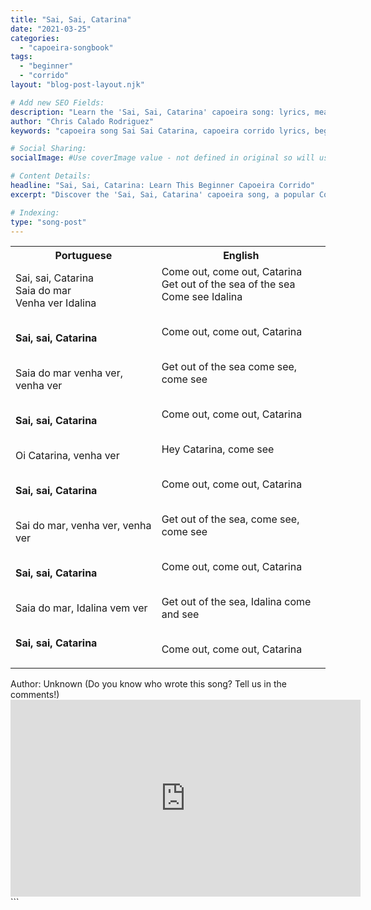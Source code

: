 ```yaml
---
title: "Sai, Sai, Catarina"
date: "2021-03-25"
categories:
  - "capoeira-songbook"
tags:
  - "beginner"
  - "corrido"
layout: "blog-post-layout.njk"

# Add new SEO Fields:
description: "Learn the 'Sai, Sai, Catarina' capoeira song: lyrics, meaning, and cultural context. Perfect for beginners practicing Corridos."
author: "Chris Calado Rodriguez"
keywords: "capoeira song Sai Sai Catarina, capoeira corrido lyrics, beginner capoeira songs, learn capoeira music, capoeira songbook corrido, easy capoeira songs lyrics, meaning of Sai Sai Catarina, capoeira songs for beginners"

# Social Sharing:
socialImage: #Use coverImage value - not defined in original so will use the site default if cover image is missing

# Content Details:
headline: "Sai, Sai, Catarina: Learn This Beginner Capoeira Corrido"
excerpt: "Discover the 'Sai, Sai, Catarina' capoeira song, a popular Corrido for beginners, exploring its history and lyrics."

# Indexing:
type: "song-post"
---
```



<table class="capoeira-table">
    <tr class="header-row">
        <th>Portuguese</th>
        <th>English</th>
    </tr>
    <tr>
        <td>Sai, sai, Catarina<br>
Saia do mar<br>
Venha ver Idalina<br><br>

**Sai, sai, Catarina**<br><br>

Saia do mar venha ver, venha ver<br><br>

**Sai, sai, Catarina**<br><br>

Oi Catarina, venha ver<br><br>

**Sai, sai, Catarina**<br><br>

Sai do mar, venha ver, venha ver<br><br>

**Sai, sai, Catarina**<br><br>

Saia do mar, Idalina vem ver<br><br>

**Sai, sai, Catarina**</td>
        <td>Come out, come out, Catarina<br>
Get out of the sea of the sea<br>
Come see Idalina<br><br>

Come out, come out, Catarina<br><br>

Get out of the sea come see, come see<br><br>

Come out, come out, Catarina<br><br>

Hey Catarina, come see<br><br>

Come out, come out, Catarina<br><br>

Get out of the sea, come see, come see<br><br>

Come out, come out, Catarina<br><br>

Get out of the sea, Idalina come and see<br><br>

Come out, come out, Catarina</td>
    </tr>
</table>

<figcaption>
Author: Unknown (Do you know who wrote this song? Tell us in the comments!)
</figcaption>

<iframe width="560" height="315" src="https://www.youtube.com/embed/YqdEWWrktZ0" title="YouTube video player" frameborder="0" allow="accelerometer; autoplay; clipboard-write; encrypted-media; gyroscope; picture-in-picture" allowfullscreen></iframe>
```